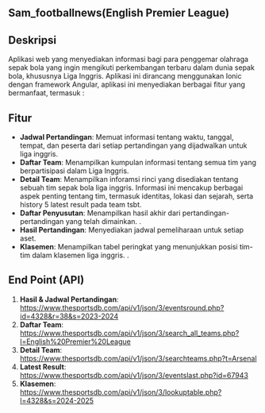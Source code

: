 ﻿## Sam_footballnews(English Premier League)

## Deskripsi
Aplikasi web yang menyediakan informasi bagi para penggemar olahraga sepak bola yang ingin mengikuti perkembangan terbaru dalam dunia sepak bola, khususnya Liga Inggris. Aplikasi ini dirancang menggunakan Ionic dengan framework Angular, aplikasi ini menyediakan berbagai fitur yang bermanfaat, termasuk :

## Fitur

- **Jadwal Pertandingan**: Memuat informasi tentang waktu, tanggal, tempat, dan peserta dari setiap pertandingan yang dijadwalkan untuk liga inggris.
- **Daftar Team**: Menampilkan kumpulan informasi tentang semua tim yang berpartisipasi dalam Liga Inggris.
- **Detail Team**: Menampilkan inforamsi rinci yang disediakan tentang sebuah tim sepak bola liga inggris. Informasi ini mencakup berbagai aspek penting tentang tim, termasuk identitas, lokasi dan sejarah, serta history 5 latest result pada team tsbt.
- **Daftar Penyusutan**: Menampilkan hasil akhir dari pertandingan-pertandingan yang telah dimainkan. . 
- **Hasil Pertandingan**: Menyediakan jadwal pemeliharaan untuk setiap aset.
- **Klasemen**: Menampilkan tabel peringkat yang menunjukkan posisi tim-tim dalam klasemen liga inggris. .

## End Point (API)

1. **Hasil & Jadwal Pertandingan**: https://www.thesportsdb.com/api/v1/json/3/eventsround.php?id=4328&r=38&s=2023-2024
2. **Daftar Team**: https://www.thesportsdb.com/api/v1/json/3/search_all_teams.php?l=English%20Premier%20League
3. **Detail Team**: https://www.thesportsdb.com/api/v1/json/3/searchteams.php?t=Arsenal
4. **Latest Result**: https://www.thesportsdb.com/api/v1/json/3/eventslast.php?id=67943
5. **Klasemen**: https://www.thesportsdb.com/api/v1/json/3/lookuptable.php?l=4328&s=2024-2025
